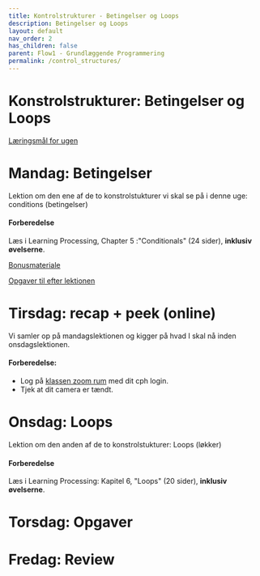 ```yaml
---
title: Kontrolstrukturer - Betingelser og Loops
description: Betingelser og Loops
layout: default
nav_order: 2
has_children: false
parent: Flow1 - Grundlæggende Programmering
permalink: /control_structures/
---
```


# Konstrolstrukturer: Betingelser og Loops
[Læringsmål for ugen](./learningobjectives.md)

# Mandag: Betingelser
Lektion om den ene af de to konstrolstukturer vi skal se på i denne uge: conditions (betingelser)

#### Forberedelse
Læs i Learning Processing, Chapter 5 :"Conditionals" (24 sider), **inklusiv øvelserne**.

[Bonusmateriale](./resources.md)


[Opgaver til efter lektionen](https://github.com/Dat1Cphbusiness/Mandagsopgaver/blob/main/2.md)

# Tirsdag: recap + peek (online)
Vi samler op på mandagslektionen og kigger på hvad I skal nå inden onsdagslektionen.

#### Forberedelse:
- Log på [klassen zoom rum](https://cphbusiness.zoom.us/j/66755584856?pwd=RDRqZjBqSXBsTlR0QjRsTXh0UEFTUT09) med dit cph login.
- Tjek at dit camera er tændt.


# Onsdag: Loops
Lektion om den anden af de to konstrolstukturer: Loops (løkker)
#### Forberedelse
Læs i Learning Processing: Kapitel 6, "Loops" (20 sider), **inklusiv øvelserne**.

# Torsdag: Opgaver


# Fredag: Review